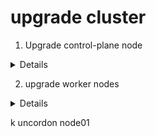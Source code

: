 # upgrade cluster

1. Upgrade control-plane node

<details>

```  
edit apt source to 1.26
apt update
k drain control-plane node
apt-cache madison kubeadm

apt install kubeadm=1.26
kubeadm upgrade plan
kubeadm upgrade apply v1.26


apt install kubelet=1.26 kubectl=1.26
systemctl daemon-reload
systemctl restart kubelet

apt-mark hold kubeadm kubectl kubelet
k uncordon localhost
```

</details>


2. upgrade worker nodes

<details>

```  
repeat for node01 node02

edit apt source to 1.26
apt update
k drain node01
apt install kubeadm=1.26
apt install kubelet=1.26 kubectl=1.26
kubeadm upgrade node
systemctl daemon-reload
systemctl restart kubelet
```

</details>

k uncordon node01
